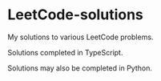 # LeetCode-solutions

My solutions to various LeetCode problems.

Solutions completed in TypeScript.

Solutions may also be completed in Python.
